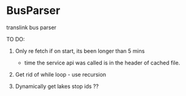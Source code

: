 # BusParser
translink bus parser

TO DO:
1. Only re fetch if on start, its been longer than 5 mins
    - time the service api was called is in the header of cached file.

2. Get rid of while loop - use recursion

3. Dynamically get lakes stop ids ??

